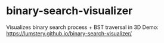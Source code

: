 # binary-search-visualizer
Visualizes binary search process + BST traversal in 3D
Demo: 
https://lumstery.github.io/binary-search-visualizer/
